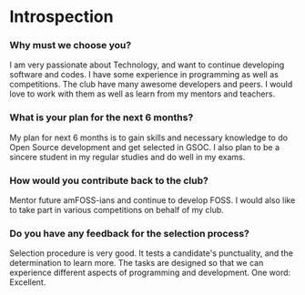 # Introspection

### Why must we choose you?
I am very passionate about Technology, and want to continue developing software and codes. I have some experience in programming as well as competitions. The club have many awesome developers and peers. I would love to work with them as well as learn from my mentors and teachers.

### What is your plan for the next 6 months?
My plan for next 6 months is to gain skills and necessary knowledge to do Open Source development and get selected in GSOC. I also plan to be a sincere student in my regular studies and do well in my exams.

### How would you contribute back to the club?
Mentor future amFOSS-ians and continue to develop FOSS. I would also like to take part in various competitions on behalf of my club.

### Do you have any feedback for the selection process?
Selection procedure is very good. It tests a candidate's punctuality, and the determination to learn more. The tasks are designed so that we can experience different aspects of programming and development. One word: Excellent.

